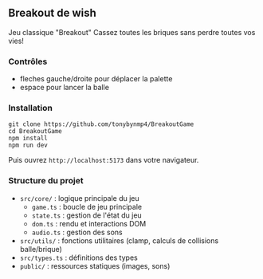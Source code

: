 ## Breakout de wish
Jeu classique "Breakout"
Cassez toutes les briques sans perdre toutes vos vies!

### Contrôles
- fleches gauche/droite pour déplacer la palette
- espace pour lancer la balle

### Installation

```
git clone https://github.com/tonybynmp4/BreakoutGame
cd BreakoutGame
npm install
npm run dev
```
Puis ouvrez `http://localhost:5173` dans votre navigateur.

### Structure du projet
- `src/core/` : logique principale du jeu
	- `game.ts` : boucle de jeu principale
	- `state.ts` : gestion de l'état du jeu
	- `dom.ts` : rendu et interactions DOM
	- `audio.ts` : gestion des sons
- `src/utils/` : fonctions utilitaires (clamp, calculs de collisions balle/brique)
- `src/types.ts` : définitions des types
- `public/` : ressources statiques (images, sons)